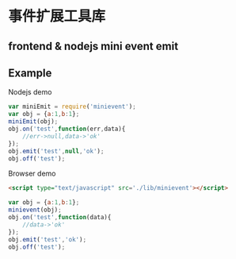 # 事件扩展工具库

## frontend & nodejs mini event emit

## Example

Nodejs demo

```js
var miniEmit = require('minievent');
var obj = {a:1,b:1};
miniEmit(obj);
obj.on('test',function(err,data){
	//err->null,data->'ok'
});
obj.emit('test',null,'ok');
obj.off('test');
```

Browser demo

```html
<script type="text/javascript" src='./lib/minievent'></script>
```
```js
var obj = {a:1,b:1};
minievent(obj);
obj.on('test',function(data){
	//data->'ok'
});
obj.emit('test','ok');
obj.off('test');
```
